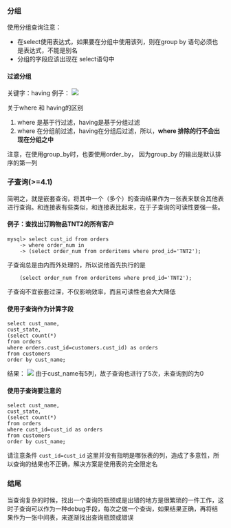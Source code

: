 ### 分组
使用分组查询注意：

* 在select使用表达式，如果要在分组中使用该列，则在group by 语句必须也是表达式，不能是别名
* 分组的字段应该出现在 select语句中

#### 过滤分组
关键字：having
例子：
![](http://7xscq6.com1.z0.glb.clouddn.com/2017-03-27-155930.jpg)

关于where 和 having的区别
1. where 是基于行过滤，having是基于分组过滤
2. where 在分组前过滤，having在分组后过滤，所以，**where 排除的行不会出现在分组之中**

注意，在使用group_by时，也要使用order_by，
因为group_by 的输出是默认排序的第一列

### 子查询(>=4.1)
简明之，就是嵌套查询，将其中一个（多个）的查询结果作为一张表来联合其他表进行查询。和连接表有些类似，和连接表比起来，在于子查询的可读性要强一些。


#### 例子：查找出订购物品TNT2的所有客户
```
mysql> select cust_id from orders
    -> where order_num in
    -> (select order_num from orderitems where prod_id='TNT2');
```
子查询总是由内而外处理的，所以说他首先执行的是
```
    (select order_num from orderitems where prod_id='TNT2');
```

子查询不宜嵌套过深，不仅影响效率，而且可读性也会大大降低

#### 使用子查询作为计算字段
```
select cust_name,
cust_state,
(select count(*)
from orders
where orders.cust_id=customers.cust_id) as orders
from customers
order by cust_name;
```
结果：
![](http://7xscq6.com1.z0.glb.clouddn.com/2017-03-28-164837.jpg)
由于cust_name有5列，故子查询也进行了5次，未查询到的为0

#### 使用子查询要注意的
```
select cust_name,
cust_state,
(select count(*)
from orders
where cust_id=cust_id as orders
from customers
order by cust_name;
```

请注意条件 `cust_id=cust_id` 这里并没有指明是哪张表的列，造成了多意性，所以查询的结果也不正确，解决方案是使用表的完全限定名

### 结尾
当查询复杂的时候，找出一个查询的瓶颈或是出错的地方是很繁琐的一件工作，这时子查询可以作为一种debug手段，每次之做一个查询，如果结果正确，再将结果作为一张中间表，来逐渐找出查询瓶颈或错误
















